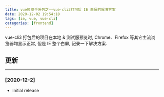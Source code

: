 ```yaml
---
title: vue摸摸手系列之——vue-cli3打包后 IE 白屏的解决方案
date: 2020-12-02 19:54:18
tags: [ie, vue, vue-cli]
categories: [frontend]
---
```


vue-cli3 打包后的项目在本地 & 测试服预览时, Chrome、Firefox 等其它主流浏览器均显示正常, 但是 IE 整个白屏, 记录一下解决方案.

<!-- more -->

## 更新

------

### [2020-12-2]

- Initial release